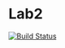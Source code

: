 # Lab2

[![Build Status](https://travis-ci.org/CrowAlcoholic/Lab2.svg?branch=master)](https://travis-ci.org/CrowAlcoholic/Lab2)
